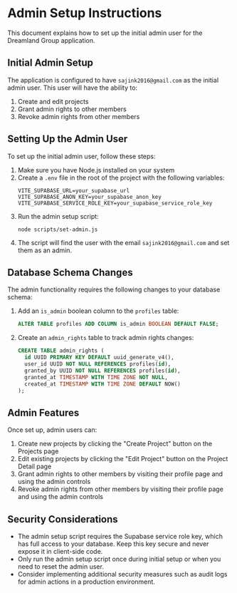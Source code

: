 # Admin Setup Instructions

This document explains how to set up the initial admin user for the Dreamland Group application.

## Initial Admin Setup

The application is configured to have `sajink2016@gmail.com` as the initial admin user. This user will have the ability to:

1. Create and edit projects
2. Grant admin rights to other members
3. Revoke admin rights from other members

## Setting Up the Admin User

To set up the initial admin user, follow these steps:

1. Make sure you have Node.js installed on your system
2. Create a `.env` file in the root of the project with the following variables:
   ```
   VITE_SUPABASE_URL=your_supabase_url
   VITE_SUPABASE_ANON_KEY=your_supabase_anon_key
   VITE_SUPABASE_SERVICE_ROLE_KEY=your_supabase_service_role_key
   ```
3. Run the admin setup script:
   ```
   node scripts/set-admin.js
   ```
4. The script will find the user with the email `sajink2016@gmail.com` and set them as an admin.

## Database Schema Changes

The admin functionality requires the following changes to your database schema:

1. Add an `is_admin` boolean column to the `profiles` table:
   ```sql
   ALTER TABLE profiles ADD COLUMN is_admin BOOLEAN DEFAULT FALSE;
   ```

2. Create an `admin_rights` table to track admin rights changes:
   ```sql
   CREATE TABLE admin_rights (
     id UUID PRIMARY KEY DEFAULT uuid_generate_v4(),
     user_id UUID NOT NULL REFERENCES profiles(id),
     granted_by UUID NOT NULL REFERENCES profiles(id),
     granted_at TIMESTAMP WITH TIME ZONE NOT NULL,
     created_at TIMESTAMP WITH TIME ZONE DEFAULT NOW()
   );
   ```

## Admin Features

Once set up, admin users can:

1. Create new projects by clicking the "Create Project" button on the Projects page
2. Edit existing projects by clicking the "Edit Project" button on the Project Detail page
3. Grant admin rights to other members by visiting their profile page and using the admin controls
4. Revoke admin rights from other members by visiting their profile page and using the admin controls

## Security Considerations

- The admin setup script requires the Supabase service role key, which has full access to your database. Keep this key secure and never expose it in client-side code.
- Only run the admin setup script once during initial setup or when you need to reset the admin user.
- Consider implementing additional security measures such as audit logs for admin actions in a production environment.
